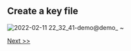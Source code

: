 ## Create a key file

![2022-02-11 22_32_41-demo@demo_ ~](https://user-images.githubusercontent.com/55657279/153697454-62858ca8-e87e-4feb-91df-2b649b7fbc57.png)

[Next >>](4.md)
